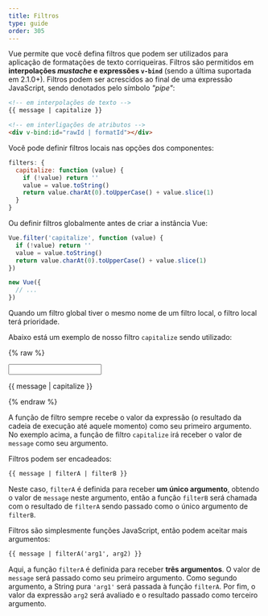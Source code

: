 ```yaml
---
title: Filtros
type: guide
order: 305
---
```


Vue permite que você defina filtros que podem ser utilizados para aplicação de formatações de texto corriqueiras. Filtros são permitidos em **interpolações _mustache_ e expressões `v-bind`** (sendo a última suportada em 2.1.0+). Filtros podem ser acrescidos ao final de uma expressão JavaScript, sendo denotados pelo símbolo _"pipe"_:

``` html
<!-- em interpolações de texto -->
{{ message | capitalize }}

<!-- em interligações de atributos -->
<div v-bind:id="rawId | formatId"></div>
```

Você pode definir filtros locais nas opções dos componentes:

``` js
filters: {
  capitalize: function (value) {
    if (!value) return ''
    value = value.toString()
    return value.charAt(0).toUpperCase() + value.slice(1)
  }
}
```

Ou definir filtros globalmente antes de criar a instância Vue:

``` js
Vue.filter('capitalize', function (value) {
  if (!value) return ''
  value = value.toString()
  return value.charAt(0).toUpperCase() + value.slice(1)
})

new Vue({
  // ...
})
```

Quando um filtro global tiver o mesmo nome de um filtro local, o filtro local terá prioridade.

Abaixo está um exemplo de nosso filtro `capitalize` sendo utilizado:

{% raw %}
<div id="example_1" class="demo">
  <input type="text" v-model="message">
  <p>{{ message | capitalize }}</p>
</div>
<script>
  new Vue({
    el: '#example_1',
    data: function () {
      return {
        message: 'algo'
      }
    },
    filters: {
      capitalize: function (value) {
        if (!value) return ''
        value = value.toString()
        return value.charAt(0).toUpperCase() + value.slice(1)
      }
    }
  })
</script>
{% endraw %}

A função de filtro sempre recebe o valor da expressão (o resultado da cadeia de execução até aquele momento) como seu primeiro argumento. No exemplo acima, a função de filtro `capitalize` irá receber o valor de `message` como seu argumento.

Filtros podem ser encadeados:

``` html
{{ message | filterA | filterB }}
```

Neste caso, `filterA` é definida para receber **um único argumento**, obtendo o valor de `message` neste argumento, então a função `filterB` será chamada com o resultado de `filterA` sendo passado como o único argumento de `filterB`.

Filtros são simplesmente funções JavaScript, então podem aceitar mais argumentos:

``` html
{{ message | filterA('arg1', arg2) }}
```

Aqui, a função `filterA` é definida para receber **três argumentos**. O valor de `message` será passado como seu primeiro argumento. Como segundo argumento, a String pura `'arg1'` será passada à função `filterA`. Por fim, o valor da expressão `arg2` será avaliado e o resultado passado como terceiro argumento.
